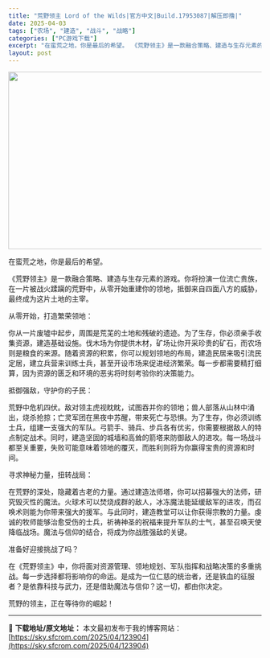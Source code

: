 ```yaml
---
title: "荒野领主 Lord of the Wilds|官方中文|Build.17953087|解压即撸|"
date: 2025-04-03
tags: ["农场", "建造", "战斗", "战略"]
categories: ["PC游戏下载"]
excerpt: "在蛮荒之地，你是最后的希望。 《荒野领主》是一款融合策略、建造与生存元素的游戏。你将扮演一位流亡贵族，在一片被战火蹂躏的荒野中，从零开始重建你的领地，抵御来自四面八方的威胁，最终成为这片土地的主宰。 从零开始，打造繁荣领地： 你从一片废墟中起步，周围是荒芜的土地和残破的遗迹。为了生存，你必须亲手收集&hellip;"
layout: post
---
```


<img class="aligncenter size-full wp-image-123880" src="https://sky.sfcrom.com/wp-content/uploads/2025/04/2025040305334433.webp" alt="" width="616" height="353" />

在蛮荒之地，你是最后的希望。

《荒野领主》是一款融合策略、建造与生存元素的游戏。你将扮演一位流亡贵族，在一片被战火蹂躏的荒野中，从零开始重建你的领地，抵御来自四面八方的威胁，最终成为这片土地的主宰。

从零开始，打造繁荣领地：

你从一片废墟中起步，周围是荒芜的土地和残破的遗迹。为了生存，你必须亲手收集资源，建造基础设施。伐木场为你提供木材，矿场让你开采珍贵的矿石，而农场则是粮食的来源。随着资源的积累，你可以规划领地的布局，建造民居来吸引流民定居，建立兵营来训练士兵，甚至开设市场来促进经济繁荣。每一步都需要精打细算，因为资源的匮乏和环境的恶劣将时刻考验你的决策能力。

抵御强敌，守护你的子民：

荒野中危机四伏。敌对领主虎视眈眈，试图吞并你的领地；兽人部落从山林中涌出，烧杀抢掠；亡灵军团在黑夜中苏醒，带来死亡与恐惧。为了生存，你必须训练士兵，组建一支强大的军队。弓箭手、骑兵、步兵各有优劣，你需要根据敌人的特点制定战术。同时，建造坚固的城墙和高耸的箭塔来防御敌人的进攻。每一场战斗都至关重要，失败可能意味着领地的覆灭，而胜利则将为你赢得宝贵的资源和时间。

寻求神秘力量，扭转战局：

在荒野的深处，隐藏着古老的力量。通过建造法师塔，你可以招募强大的法师，研究毁灭性的魔法。火球术可以焚烧成群的敌人，冰冻魔法能延缓敌军的进攻，而召唤术则能为你带来强大的援军。与此同时，建造教堂可以让你获得宗教的力量。虔诚的牧师能够治愈受伤的士兵，祈祷神圣的祝福来提升军队的士气，甚至召唤天使降临战场。魔法与信仰的结合，将成为你战胜强敌的关键。

准备好迎接挑战了吗？

在《荒野领主》中，你将面对资源管理、领地规划、军队指挥和战略决策的多重挑战。每一步选择都将影响你的命运。是成为一位仁慈的统治者，还是铁血的征服者？是依靠科技与武力，还是借助魔法与信仰？这一切，都由你决定。

荒野的领主，正在等待你的崛起！

---
📖 **下载地址/原文地址：** 本文最初发布于我的博客网站：[https://sky.sfcrom.com/2025/04/123904](https://sky.sfcrom.com/2025/04/123904)
